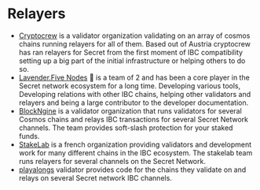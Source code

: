# Relayers

* [Cryptocrew](https://ccvalidators.com/) is a validator organization validating on an array of cosmos chains running relayers for all of them. Based out of Austria cryptocrew has ran relayers for Secret from the first moment of IBC compatibility setting up a big part of the initial infrastructure or helping others to do so.
* [Lavender.Five Nodes](https://www.lavenderfive.com/) 🐝 is a team of 2 and has been a core player in the Secret network ecosystem for a long time. Developing various tools, Developing relations with other IBC chains, helping other validators and relayers and being a large contributor to the developer documentation.
* [BlockNgine](https://blockngine.io/) is a validator organization that runs validators for several Cosmos chains and relays IBC transactions for several Secret Network channels. The team provides soft-slash protection for your staked funds.
* [StakeLab](https://www.stakelab.fr/) is a french organization providing validators and development work for many different chains in the IBC ecosystem. The stakelab team runs relayers for several channels on the Secret Network.
* [playalongs](https://github.com/PFC-Validator) validator provides code for the chains they validate on and relays on several Secret network IBC channels.
